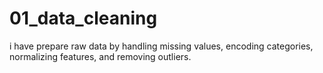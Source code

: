 # 01_data_cleaning
i have prepare raw data by handling missing values, encoding categories, normalizing features, and removing outliers. 
